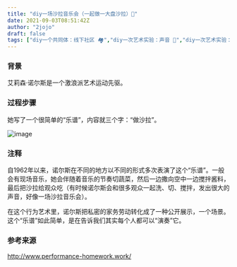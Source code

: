 ```yaml
---
title: "diy一场沙拉音乐会（一起做一大盘沙拉）🥗"
date: 2021-09-03T08:51:42Z
author: "2jojo"
draft: false
tags: ["diy一个共同体：线下社区 🏘️","diy一次艺术实验：声音 🎵","diy一次艺术实验：行为艺术 🎭","diy一种活动：吃 🍱","diy一种活动：劳动/工作","diy一个共同体：多元家庭 👪"]
---
```


### 背景
艾莉森·诺尔斯是一个激浪派艺术运动先驱。

### 过程步骤
她写了一个很简单的“乐谱”，内容就三个字：“做沙拉”。

![image](https://user-images.githubusercontent.com/89564246/137462589-760028b2-346e-40bb-b07b-410ef1b98457.png)


### 注释
自1962年以来，诺尔斯在不同的地方以不同的形式多次表演了这个“乐谱”。一般会有现场音乐，她会伴随着音乐的节奏切蔬菜，然后一边撒向空中一边搅拌酱料，最后把沙拉给观众吃（有时候诺尔斯会和很多观众一起洗、切、搅拌，发出很大的声音，好像一场沙拉音乐会）。

在这个行为艺术里，诺尔斯把私密的家务劳动转化成了一种公开展示，一个场景。这个“乐谱”如此简单，是在告诉我们其实每个人都可以“演奏”它。

### 参考来源
http://www.performance-homework.work/

